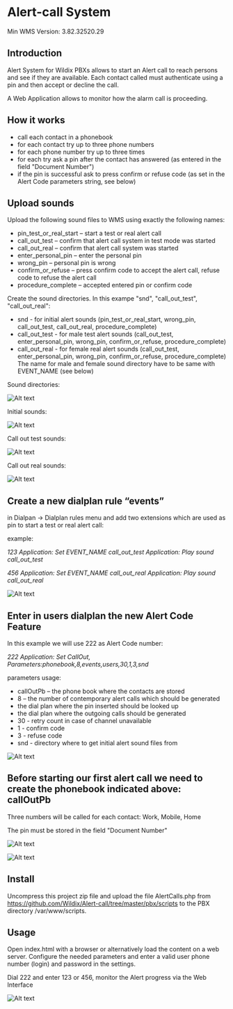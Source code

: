 # Alert-call System

Min WMS Version: 3.82.32520.29

## Introduction

Alert System for Wildix PBXs allows to start an Alert call to reach persons and see if they are available. Each contact called must authenticate using a pin and then accept or decline the call.

A Web Application allows to monitor how the alarm call is proceeding.

## How it works

* call each contact in a phonebook
* for each contact try up to three phone numbers
* for each phone number try up to three times
* for each try ask a pin after the contact has answered (as entered in the field "Document Number")
* if the pin is successful ask to press confirm or refuse code (as set in the Alert Code parameters string, see below)

## Upload sounds

Upload the following sound files to WMS using exactly the following names:

* pin_test_or_real_start – start a test or real alert call
* call_out_test – confirm that alert call system in test mode was started
* call_out_real – confirm that alert call system was started
* enter_personal_pin – enter the personal pin
* wrong_pin – personal pin is wrong
* confirm_or_refuse – press confirm code to accept the alert call, refuse code to refuse the alert call
* procedure_complete – accepted entered pin or confirm code

Create the sound directories. In this exampe "snd", "call_out_test", "call_out_real":
* snd - for initial alert sounds (pin_test_or_real_start, wrong_pin, call_out_test, call_out_real, procedure_complete)
* call_out_test - for male test alert sounds (call_out_test, enter_personal_pin, wrong_pin, confirm_or_refuse, procedure_complete)
* call_out_real - for female real alert sounds (call_out_test, enter_personal_pin, wrong_pin, confirm_or_refuse, procedure_complete)
The name for male and female sound directory have to be same with EVENT_NAME (see below)

Sound directories:

![Alt text](images/Sound_directories.jpeg?raw=true "Sound directories")

Initial sounds:

![Alt text](images/Initial_alert_sounds.jpeg?raw=true "Initial sounds")

Call out test sounds:

![Alt text](images/Call_out_test_sounds.jpeg?raw=true "Call-out test sounds")

Call out real sounds:

![Alt text](images/Call_out_real_sounds.jpeg?raw=true "Call-out real sounds")

## Create a new dialplan rule “events”

in Dialpan -> Dialplan rules menu and add two extensions which are used as pin to start a test or real alert call:

example:

*123 Application: Set EVENT_NAME call_out_test*
    *Application: Play sound call_out_test*

*456 Application: Set EVENT_NAME call_out_real*
    *Application: Play sound call_out_real*

![Alt text](images/Create_new_dialplan_rule.jpeg?raw=true "Create dialplan")

## Enter in users dialplan the new Alert Code Feature

In this example we will use 222 as Alert Code number:

*222 Application: Set CallOut, Parameters:phonebook,8,events,users,30,1,3,snd*

parameters usage:

* callOutPb – the phone book where the contacts are stored
* 8 – the number of contemporary alert calls which should be generated
* the dial plan where the pin inserted should be looked up
* the dial plan where the outgoing calls should be generated
* 30 - retry count in case of channel unavailable
* 1 - confirm code
* 3 - refuse code
* snd - directory where to get initial alert sound files from

![Alt text](images/Add_new_Alert_Code_Feature.jpeg?raw=true "Create new code")

## Before starting our first alert call we need to create the phonebook indicated above: callOutPb

Three numbers  will be called for each contact: Work, Mobile, Home

The pin must be stored in the field "Document Number"

![Alt text](images/Create_the_phonebook.jpeg?raw=true "Create phonebook")

![Alt text](images/Add_contacts.jpeg?raw=true "Add contacts")

## Install

Uncompress this project zip file and upload the file AlertCalls.php from https://github.com/Wildix/Alert-call/tree/master/pbx/scripts to the PBX directory /var/www/scripts.


## Usage

Open index.html with a browser or alternatively load the content on a web server. Configure the needed parameters and enter a valid user phone number (login) and password in the settings.

Dial 222 and enter 123 or 456, monitor the Alert progress via the Web Interface

![Alt text](images/Report.jpeg?raw=true "Report")
